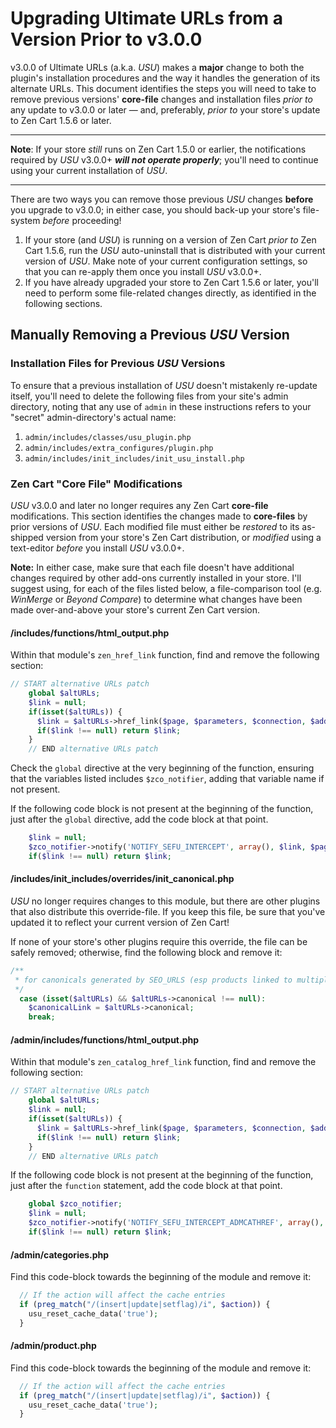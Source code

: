 # Upgrading Ultimate URLs from a Version Prior to v3.0.0

v3.0.0 of Ultimate URLs (a.k.a. _USU_) makes a **major** change to both the plugin's installation procedures and the way it handles the generation of its alternate URLs.  This document identifies the steps you will need to take to remove previous versions' **core-file** changes and installation files _prior to_ any update to v3.0.0 or later &mdash; and, preferably, _prior to_ your store's update to Zen Cart 1.5.6 or later.

-----------

**Note**: If your store _still_ runs on Zen Cart 1.5.0 or earlier, the notifications required by _USU_ v3.0.0+ _**will not operate properly**_; you'll need to continue using your current installation of _USU_.

----------

There are two ways you can remove those previous _USU_ changes **before** you upgrade to v3.0.0; in either case, you should back-up your store's file-system _before_ proceeding!


1.  If your store (and _USU_) is running on a version of Zen Cart _prior to_ Zen Cart 1.5.6, run the _USU_ auto-uninstall that is distributed with your current version of _USU_.  Make note of your current configuration settings, so that you can re-apply them once you install _USU_ v3.0.0+.
2.  If you have already upgraded your store to Zen Cart 1.5.6 or later, you'll need to perform some file-related changes directly, as identified in the following sections.

## Manually Removing a Previous _USU_ Version

### Installation Files for Previous _USU_ Versions

To ensure that a previous installation of _USU_ doesn't mistakenly re-update itself, you'll need to delete the following files from your site's admin directory, noting that any use of `admin` in these instructions refers to your "secret" admin-directory's actual name:

1. `admin/includes/classes/usu_plugin.php`
1. `admin/includes/extra_configures/plugin.php`
1. `admin/includes/init_includes/init_usu_install.php`

### Zen Cart "Core File" Modifications

_USU_ v3.0.0 and later no longer requires any Zen Cart **core-file** modifications.  This section identifies the changes made to **core-files** by prior versions of _USU_.  Each modified file must either be _restored_ to its as-shipped version from your store's Zen Cart distribution, or _modified_ using a text-editor _before_ you install _USU_ v3.0.0+.

**Note:** In either case, make sure that each file doesn't have additional changes required by other add-ons currently installed in your store.  I'll suggest using, for each of the files listed below, a file-comparison tool (e.g. _WinMerge_ or _Beyond Compare_) to determine what changes have been made over-and-above your store's current Zen Cart version.

#### /includes/functions/html_output.php

Within that module's `zen_href_link` function, find and remove the following section:

```php
// START alternative URLs patch
    global $altURLs;
	$link = null;
    if(isset($altURLs)) {
      $link = $altURLs->href_link($page, $parameters, $connection, $add_session_id, $static, $use_dir_ws_catalog);
      if($link !== null) return $link;
    }
    // END alternative URLs patch
```

Check the `global` directive at the very beginning of the function, ensuring that the variables listed includes `$zco_notifier`, adding that variable name if not present.


If the following code block is not present at the beginning of the function, just after the `global` directive, add the code block at that point.

```php
    $link = null;
    $zco_notifier->notify('NOTIFY_SEFU_INTERCEPT', array(), $link, $page, $parameters, $connection, $add_session_id, $static, $use_dir_ws_catalog);
    if($link !== null) return $link;
``` 

#### /includes/init_includes/overrides/init_canonical.php

_USU_ no longer requires changes to this module, but there are other plugins that also distribute this override-file.  If you keep this file, be sure that you've updated it to reflect your current version of Zen Cart!

If none of your store's other plugins require this override, the file can be safely removed; otherwise, find the following block and remove it:

```php
/**
 * for canonicals generated by SEO_URLS (esp products linked to multiple categories):
 */
  case (isset($altURLs) && $altURLs->canonical !== null):
  	$canonicalLink = $altURLs->canonical;
    break;
```

#### /admin/includes/functions/html_output.php

Within that module's `zen_catalog_href_link` function, find and remove the following section:

```php
// START alternative URLs patch
    global $altURLs;
	$link = null;
    if(isset($altURLs)) {
      $link = $altURLs->href_link($page, $parameters, $connection, $add_session_id, $static, $use_dir_ws_catalog);
      if($link !== null) return $link;
    }
    // END alternative URLs patch
```

If the following code block is not present at the beginning of the function, just after the `function` statement, add the code block at that point.

```php
    global $zco_notifier;
    $link = null;
    $zco_notifier->notify('NOTIFY_SEFU_INTERCEPT_ADMCATHREF', array(), $link, $page, $parameters, $connection);
    if($link !== null) return $link;
```

#### /admin/categories.php

Find this code-block towards the beginning of the module and remove it:

```php
  // If the action will affect the cache entries
  if (preg_match("/(insert|update|setflag)/i", $action)) {
    usu_reset_cache_data('true');
  }
```


#### /admin/product.php

Find this code-block towards the beginning of the module and remove it:

```php
  // If the action will affect the cache entries
  if (preg_match("/(insert|update|setflag)/i", $action)) {
    usu_reset_cache_data('true');
  }
```